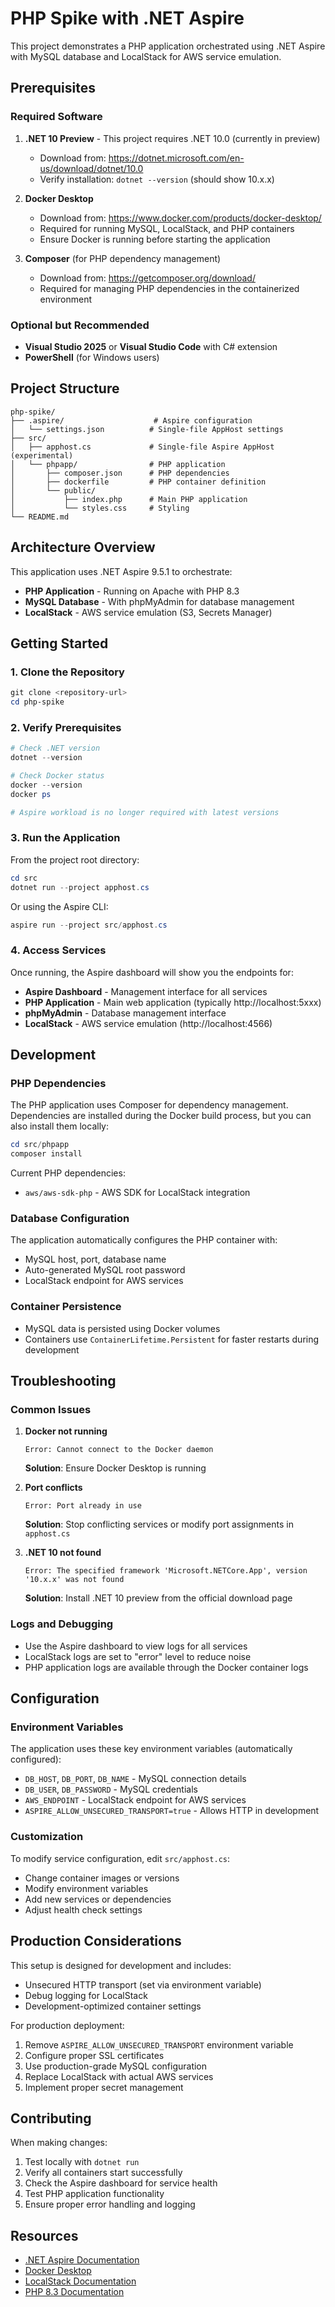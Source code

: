 # PHP Spike with .NET Aspire

This project demonstrates a PHP application orchestrated using .NET Aspire with MySQL database and LocalStack for AWS service emulation.

## Prerequisites

### Required Software

1. **.NET 10 Preview** - This project requires .NET 10.0 (currently in preview)
   - Download from: https://dotnet.microsoft.com/en-us/download/dotnet/10.0
   - Verify installation: `dotnet --version` (should show 10.x.x)

2. **Docker Desktop**
   - Download from: https://www.docker.com/products/docker-desktop/
   - Required for running MySQL, LocalStack, and PHP containers
   - Ensure Docker is running before starting the application

3. **Composer** (for PHP dependency management)
   - Download from: https://getcomposer.org/download/
   - Required for managing PHP dependencies in the containerized environment

### Optional but Recommended

- **Visual Studio 2025** or **Visual Studio Code** with C# extension
- **PowerShell** (for Windows users)

## Project Structure

```
php-spike/
├── .aspire/                    # Aspire configuration
│   └── settings.json          # Single-file AppHost settings
├── src/
│   ├── apphost.cs             # Single-file Aspire AppHost (experimental)
│   └── phpapp/                # PHP application
│       ├── composer.json      # PHP dependencies
│       ├── dockerfile         # PHP container definition
│       └── public/
│           ├── index.php      # Main PHP application
│           └── styles.css     # Styling
└── README.md
```

## Architecture Overview

This application uses .NET Aspire 9.5.1 to orchestrate:

- **PHP Application** - Running on Apache with PHP 8.3
- **MySQL Database** - With phpMyAdmin for database management
- **LocalStack** - AWS service emulation (S3, Secrets Manager)

## Getting Started

### 1. Clone the Repository

```powershell
git clone <repository-url>
cd php-spike
```

### 2. Verify Prerequisites

```powershell
# Check .NET version
dotnet --version

# Check Docker status
docker --version
docker ps

# Aspire workload is no longer required with latest versions
```

### 3. Run the Application

From the project root directory:

```powershell
cd src
dotnet run --project apphost.cs
```

Or using the Aspire CLI:

```powershell
aspire run --project src/apphost.cs
```

### 4. Access Services

Once running, the Aspire dashboard will show you the endpoints for:

- **Aspire Dashboard** - Management interface for all services
- **PHP Application** - Main web application (typically http://localhost:5xxx)
- **phpMyAdmin** - Database management interface
- **LocalStack** - AWS service emulation (http://localhost:4566)

## Development

### PHP Dependencies

The PHP application uses Composer for dependency management. Dependencies are installed during the Docker build process, but you can also install them locally:

```powershell
cd src/phpapp
composer install
```

Current PHP dependencies:
- `aws/aws-sdk-php` - AWS SDK for LocalStack integration

### Database Configuration

The application automatically configures the PHP container with:
- MySQL host, port, database name
- Auto-generated MySQL root password
- LocalStack endpoint for AWS services

### Container Persistence

- MySQL data is persisted using Docker volumes
- Containers use `ContainerLifetime.Persistent` for faster restarts during development

## Troubleshooting

### Common Issues

1. **Docker not running**
   ```
   Error: Cannot connect to the Docker daemon
   ```
   **Solution**: Ensure Docker Desktop is running

2. **Port conflicts**
   ```
   Error: Port already in use
   ```
   **Solution**: Stop conflicting services or modify port assignments in `apphost.cs`

3. **.NET 10 not found**
   ```
   Error: The specified framework 'Microsoft.NETCore.App', version '10.x.x' was not found
   ```
   **Solution**: Install .NET 10 preview from the official download page



### Logs and Debugging

- Use the Aspire dashboard to view logs for all services
- LocalStack logs are set to "error" level to reduce noise
- PHP application logs are available through the Docker container logs

## Configuration

### Environment Variables

The application uses these key environment variables (automatically configured):

- `DB_HOST`, `DB_PORT`, `DB_NAME` - MySQL connection details
- `DB_USER`, `DB_PASSWORD` - MySQL credentials
- `AWS_ENDPOINT` - LocalStack endpoint for AWS services
- `ASPIRE_ALLOW_UNSECURED_TRANSPORT=true` - Allows HTTP in development

### Customization

To modify service configuration, edit `src/apphost.cs`:

- Change container images or versions
- Modify environment variables
- Add new services or dependencies
- Adjust health check settings

## Production Considerations

This setup is designed for development and includes:

- Unsecured HTTP transport (set via environment variable)
- Debug logging for LocalStack
- Development-optimized container settings

For production deployment:
1. Remove `ASPIRE_ALLOW_UNSECURED_TRANSPORT` environment variable
2. Configure proper SSL certificates
3. Use production-grade MySQL configuration
4. Replace LocalStack with actual AWS services
5. Implement proper secret management

## Contributing

When making changes:

1. Test locally with `dotnet run`
2. Verify all containers start successfully
3. Check the Aspire dashboard for service health
4. Test PHP application functionality
5. Ensure proper error handling and logging

## Resources

- [.NET Aspire Documentation](https://learn.microsoft.com/en-us/dotnet/aspire/)
- [Docker Desktop](https://www.docker.com/products/docker-desktop/)
- [LocalStack Documentation](https://docs.localstack.cloud/)
- [PHP 8.3 Documentation](https://www.php.net/releases/8_3_0.php)